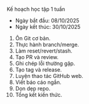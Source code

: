 Kế hoạch học tập 1 tuần
- Ngày bắt đầu: 08/10/2025
- Ngày kết thúc: 30/10/2025
1) Ôn Git cơ bản.
2) Thực hành branch/merge.
3) Làm reset/revert/stash.
4) Tạo PR và review.
5) Ghi chép lỗi thường gặp.
6) Tạo tag và release.
7) Luyện thao tác GitHub web.
8) Viết báo cáo ngắn.
9) Dọn dẹp repo.
10) Tổng kết kiến thức.
